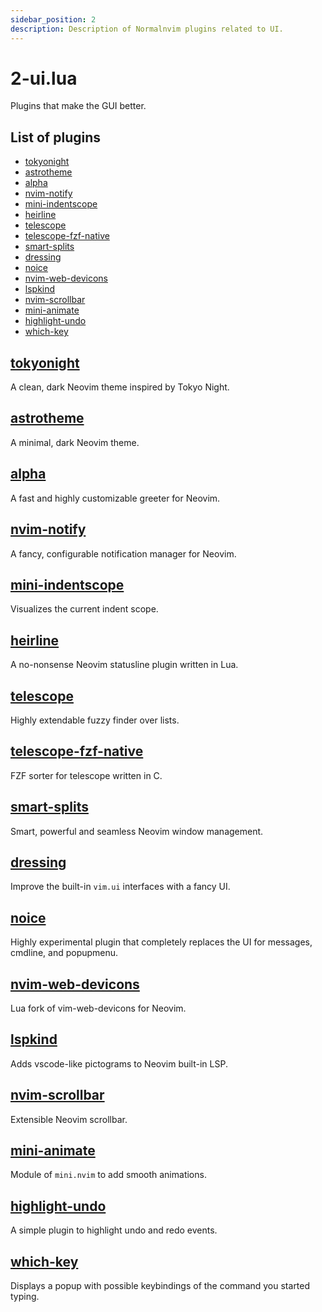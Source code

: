 ```yaml
---
sidebar_position: 2
description: Description of Normalnvim plugins related to UI.
---
```


# 2-ui.lua
Plugins that make the GUI better.

## List of plugins

- [tokyonight](#tokyonight)
- [astrotheme](#astrotheme)
- [alpha](#alpha)
- [nvim-notify](#nvim-notify)
- [mini-indentscope](#mini-indentscope)
- [heirline](#heirline)
- [telescope](#telescope)
- [telescope-fzf-native](#telescope-fzf-native)
- [smart-splits](#smart-splits)
- [dressing](#dressing)
- [noice](#noice)
- [nvim-web-devicons](#nvim-web-devicons)
- [lspkind](#lspkind)
- [nvim-scrollbar](#nvim-scrollbar)
- [mini-animate](#mini-animate)
- [highlight-undo](#highlight-undo)
- [which-key](#which-key)


## [tokyonight](https://github.com/folke/tokyonight.nvim)
A clean, dark Neovim theme inspired by Tokyo Night.

## [astrotheme](https://github.com/shaunsingh/astrotheme)
A minimal, dark Neovim theme.

## [alpha](https://github.com/goolord/alpha-nvim)
A fast and highly customizable greeter for Neovim.

## [nvim-notify](https://github.com/rcarriga/nvim-notify)
A fancy, configurable notification manager for Neovim.

## [mini-indentscope](https://github.com/echasnovski/mini.indentscope)
Visualizes the current indent scope.

## [heirline](https://github.com/rebelot/heirline.nvim)
A no-nonsense Neovim statusline plugin written in Lua.

## [telescope](https://github.com/nvim-telescope/telescope.nvim)
Highly extendable fuzzy finder over lists.

## [telescope-fzf-native](https://github.com/nvim-telescope/telescope-fzf-native.nvim)
FZF sorter for telescope written in C.

## [smart-splits](https://github.com/mrjones2014/smart-splits.nvim)
Smart, powerful and seamless Neovim window management.

## [dressing](https://github.com/stevearc/dressing.nvim)
Improve the built-in `vim.ui` interfaces with a fancy UI.

## [noice](https://github.com/folke/noice.nvim)
Highly experimental plugin that completely replaces the UI for messages, cmdline, and popupmenu.

## [nvim-web-devicons](https://github.com/nvim-tree/nvim-web-devicons)
Lua fork of vim-web-devicons for Neovim.

## [lspkind](https://github.com/onsails/lspkind.nvim)
Adds vscode-like pictograms to Neovim built-in LSP.

## [nvim-scrollbar](https://github.com/petertriho/nvim-scrollbar)
Extensible Neovim scrollbar.

## [mini-animate](https://github.com/echasnovski/mini.animate)
Module of `mini.nvim` to add smooth animations.

## [highlight-undo](https://github.com/tzachar/highlight-undo.nvim)
A simple plugin to highlight undo and redo events.

## [which-key](https://github.com/folke/which-key.nvim)
Displays a popup with possible keybindings of the command you started typing.

